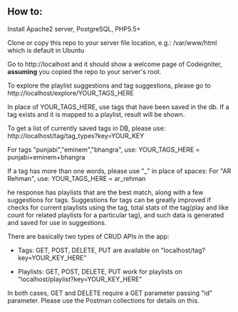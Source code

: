 How to:
-------

Install Apache2 server, PostgreSQL, PHP5.5+

Clone or copy this repo to your server file location, e.g.: /var/www/html which is default in Ubuntu


Go to http://localhost and it should show a welcome page of Codeigniter, <b>assuming</b> you copied the repo to your server's root.


To explore the playlist suggestions and tag suggestions, please go to http://localhost/explore/YOUR_TAGS_HERE


In place of YOUR_TAGS_HERE, use tags that have been saved in the db. If a tag exists and it is mapped to a playlist, result will be shown.

To get a list of currently saved tags in DB, please use:
http://localhost/tag/tag_types?key=YOUR_KEY


For tags "punjabi","eminem","bhangra", use:
YOUR_TAGS_HERE = punjabi+eminem+bhangra

If a tag has more than one words, please use "_" in place of spaces:
For "AR Rehman", use:
YOUR_TAGS_HERE = ar_rehman


he response has playlists that are the best match, along with a few suggestions for tags. Suggestions for tags can be greatly improved if checks for current playlists using the tag, total stats of the tag(play and like count for related playlists for a particular tag), and such data is generated and saved for use in suggestions.


There are basically two types of CRUD APIs in the app:

- Tags:
GET, POST, DELETE, PUT are available on "localhost/tag?key=YOUR_KEY_HERE"


- Playlists:
GET, POST, DELETE, PUT work for playlists on "localhost/playlist?key=YOUR_KEY_HERE"


In both cases, GET and DELETE require a GET parameter passing "id" parameter.
Please use the Postman collections for details on this.



